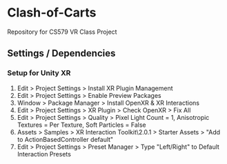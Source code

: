 # Clash-of-Carts
Repository for CS579 VR Class Project

## Settings / Dependencies
### Setup for Unity XR
1. Edit > Project Settings > Install XR Plugin Management
2. Edit > Project Settings > Enable Preview Packages
3. Window > Package Manager > Install OpenXR & XR Interactions
4. Edit > Project Settings > XR Plugin > Check OpenXR > Fix All
5. Edit > Project Settings > Quality > Pixel Light Count = 1, Anisotropic Textures = Per Texture, Soft Particles = False
6. Assets > Samples > XR Interaction Toolkit\2.0.1 > Starter Assets > "Add to ActionBasedController default"
7. Edit > Project Settings > Preset Manager > Type "Left/Right" to Default Interaction Presets